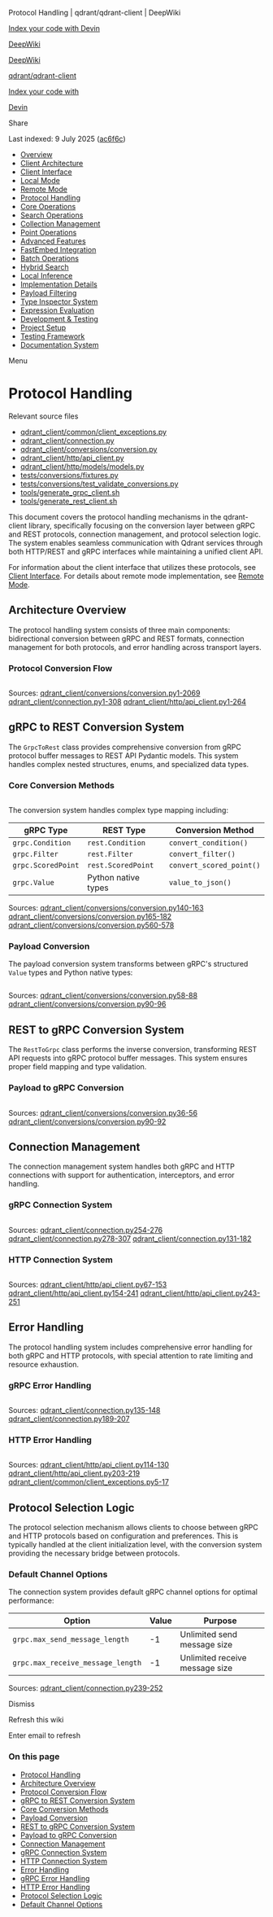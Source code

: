 Protocol Handling | qdrant/qdrant-client | DeepWiki

[Index your code with Devin](private-repo.md)

[DeepWiki](https://deepwiki.com)

[DeepWiki](.md)

[qdrant/qdrant-client](https://github.com/qdrant/qdrant-client "Open repository")

[Index your code with](private-repo.md)

[Devin](private-repo.md)

Share

Last indexed: 9 July 2025 ([ac6f6c](https://github.com/qdrant/qdrant-client/commits/ac6f6cd2))

- [Overview](qdrant/qdrant-client/1-overview.md)
- [Client Architecture](qdrant/qdrant-client/2-client-architecture.md)
- [Client Interface](qdrant/qdrant-client/2.1-client-interface.md)
- [Local Mode](qdrant/qdrant-client/2.2-local-mode.md)
- [Remote Mode](qdrant/qdrant-client/2.3-remote-mode.md)
- [Protocol Handling](qdrant/qdrant-client/2.4-protocol-handling.md)
- [Core Operations](qdrant/qdrant-client/3-core-operations.md)
- [Search Operations](qdrant/qdrant-client/3.1-search-operations.md)
- [Collection Management](qdrant/qdrant-client/3.2-collection-management.md)
- [Point Operations](qdrant/qdrant-client/3.3-point-operations.md)
- [Advanced Features](qdrant/qdrant-client/4-advanced-features.md)
- [FastEmbed Integration](qdrant/qdrant-client/4.1-fastembed-integration.md)
- [Batch Operations](qdrant/qdrant-client/4.2-batch-operations.md)
- [Hybrid Search](qdrant/qdrant-client/4.3-hybrid-search.md)
- [Local Inference](qdrant/qdrant-client/4.4-local-inference.md)
- [Implementation Details](qdrant/qdrant-client/5-implementation-details.md)
- [Payload Filtering](qdrant/qdrant-client/5.1-payload-filtering.md)
- [Type Inspector System](qdrant/qdrant-client/5.2-type-inspector-system.md)
- [Expression Evaluation](qdrant/qdrant-client/5.3-expression-evaluation.md)
- [Development & Testing](qdrant/qdrant-client/6-development-and-testing.md)
- [Project Setup](qdrant/qdrant-client/6.1-project-setup.md)
- [Testing Framework](qdrant/qdrant-client/6.2-testing-framework.md)
- [Documentation System](qdrant/qdrant-client/6.3-documentation-system.md)

Menu

# Protocol Handling

Relevant source files

- [qdrant\_client/common/client\_exceptions.py](https://github.com/qdrant/qdrant-client/blob/ac6f6cd2/qdrant_client/common/client_exceptions.py)
- [qdrant\_client/connection.py](https://github.com/qdrant/qdrant-client/blob/ac6f6cd2/qdrant_client/connection.py)
- [qdrant\_client/conversions/conversion.py](https://github.com/qdrant/qdrant-client/blob/ac6f6cd2/qdrant_client/conversions/conversion.py)
- [qdrant\_client/http/api\_client.py](https://github.com/qdrant/qdrant-client/blob/ac6f6cd2/qdrant_client/http/api_client.py)
- [qdrant\_client/http/models/models.py](https://github.com/qdrant/qdrant-client/blob/ac6f6cd2/qdrant_client/http/models/models.py)
- [tests/conversions/fixtures.py](https://github.com/qdrant/qdrant-client/blob/ac6f6cd2/tests/conversions/fixtures.py)
- [tests/conversions/test\_validate\_conversions.py](https://github.com/qdrant/qdrant-client/blob/ac6f6cd2/tests/conversions/test_validate_conversions.py)
- [tools/generate\_grpc\_client.sh](https://github.com/qdrant/qdrant-client/blob/ac6f6cd2/tools/generate_grpc_client.sh)
- [tools/generate\_rest\_client.sh](https://github.com/qdrant/qdrant-client/blob/ac6f6cd2/tools/generate_rest_client.sh)

This document covers the protocol handling mechanisms in the qdrant-client library, specifically focusing on the conversion layer between gRPC and REST protocols, connection management, and protocol selection logic. The system enables seamless communication with Qdrant services through both HTTP/REST and gRPC interfaces while maintaining a unified client API.

For information about the client interface that utilizes these protocols, see [Client Interface](qdrant/qdrant-client/2.1-client-interface.md). For details about remote mode implementation, see [Remote Mode](qdrant/qdrant-client/2.3-remote-mode.md).

## Architecture Overview

The protocol handling system consists of three main components: bidirectional conversion between gRPC and REST formats, connection management for both protocols, and error handling across transport layers.

### Protocol Conversion Flow

```
```

Sources: [qdrant\_client/conversions/conversion.py1-2069](https://github.com/qdrant/qdrant-client/blob/ac6f6cd2/qdrant_client/conversions/conversion.py#L1-L2069) [qdrant\_client/connection.py1-308](https://github.com/qdrant/qdrant-client/blob/ac6f6cd2/qdrant_client/connection.py#L1-L308) [qdrant\_client/http/api\_client.py1-264](https://github.com/qdrant/qdrant-client/blob/ac6f6cd2/qdrant_client/http/api_client.py#L1-L264)

## gRPC to REST Conversion System

The `GrpcToRest` class provides comprehensive conversion from gRPC protocol buffer messages to REST API Pydantic models. This system handles complex nested structures, enums, and specialized data types.

### Core Conversion Methods

```
```

The conversion system handles complex type mapping including:

| gRPC Type          | REST Type           | Conversion Method        |
| ------------------ | ------------------- | ------------------------ |
| `grpc.Condition`   | `rest.Condition`    | `convert_condition()`    |
| `grpc.Filter`      | `rest.Filter`       | `convert_filter()`       |
| `grpc.ScoredPoint` | `rest.ScoredPoint`  | `convert_scored_point()` |
| `grpc.Value`       | Python native types | `value_to_json()`        |

Sources: [qdrant\_client/conversions/conversion.py140-163](https://github.com/qdrant/qdrant-client/blob/ac6f6cd2/qdrant_client/conversions/conversion.py#L140-L163) [qdrant\_client/conversions/conversion.py165-182](https://github.com/qdrant/qdrant-client/blob/ac6f6cd2/qdrant_client/conversions/conversion.py#L165-L182) [qdrant\_client/conversions/conversion.py560-578](https://github.com/qdrant/qdrant-client/blob/ac6f6cd2/qdrant_client/conversions/conversion.py#L560-L578)

### Payload Conversion

The payload conversion system transforms between gRPC's structured `Value` types and Python native types:

```
```

Sources: [qdrant\_client/conversions/conversion.py58-88](https://github.com/qdrant/qdrant-client/blob/ac6f6cd2/qdrant_client/conversions/conversion.py#L58-L88) [qdrant\_client/conversions/conversion.py90-96](https://github.com/qdrant/qdrant-client/blob/ac6f6cd2/qdrant_client/conversions/conversion.py#L90-L96)

## REST to gRPC Conversion System

The `RestToGrpc` class performs the inverse conversion, transforming REST API requests into gRPC protocol buffer messages. This system ensures proper field mapping and type validation.

### Payload to gRPC Conversion

```
```

Sources: [qdrant\_client/conversions/conversion.py36-56](https://github.com/qdrant/qdrant-client/blob/ac6f6cd2/qdrant_client/conversions/conversion.py#L36-L56) [qdrant\_client/conversions/conversion.py90-92](https://github.com/qdrant/qdrant-client/blob/ac6f6cd2/qdrant_client/conversions/conversion.py#L90-L92)

## Connection Management

The connection management system handles both gRPC and HTTP connections with support for authentication, interceptors, and error handling.

### gRPC Connection System

```
```

Sources: [qdrant\_client/connection.py254-276](https://github.com/qdrant/qdrant-client/blob/ac6f6cd2/qdrant_client/connection.py#L254-L276) [qdrant\_client/connection.py278-307](https://github.com/qdrant/qdrant-client/blob/ac6f6cd2/qdrant_client/connection.py#L278-L307) [qdrant\_client/connection.py131-182](https://github.com/qdrant/qdrant-client/blob/ac6f6cd2/qdrant_client/connection.py#L131-L182)

### HTTP Connection System

```
```

Sources: [qdrant\_client/http/api\_client.py67-153](https://github.com/qdrant/qdrant-client/blob/ac6f6cd2/qdrant_client/http/api_client.py#L67-L153) [qdrant\_client/http/api\_client.py154-241](https://github.com/qdrant/qdrant-client/blob/ac6f6cd2/qdrant_client/http/api_client.py#L154-L241) [qdrant\_client/http/api\_client.py243-251](https://github.com/qdrant/qdrant-client/blob/ac6f6cd2/qdrant_client/http/api_client.py#L243-L251)

## Error Handling

The protocol handling system includes comprehensive error handling for both gRPC and HTTP protocols, with special attention to rate limiting and resource exhaustion.

### gRPC Error Handling

```
```

Sources: [qdrant\_client/connection.py135-148](https://github.com/qdrant/qdrant-client/blob/ac6f6cd2/qdrant_client/connection.py#L135-L148) [qdrant\_client/connection.py189-207](https://github.com/qdrant/qdrant-client/blob/ac6f6cd2/qdrant_client/connection.py#L189-L207)

### HTTP Error Handling

```
```

Sources: [qdrant\_client/http/api\_client.py114-130](https://github.com/qdrant/qdrant-client/blob/ac6f6cd2/qdrant_client/http/api_client.py#L114-L130) [qdrant\_client/http/api\_client.py203-219](https://github.com/qdrant/qdrant-client/blob/ac6f6cd2/qdrant_client/http/api_client.py#L203-L219) [qdrant\_client/common/client\_exceptions.py5-17](https://github.com/qdrant/qdrant-client/blob/ac6f6cd2/qdrant_client/common/client_exceptions.py#L5-L17)

## Protocol Selection Logic

The protocol selection mechanism allows clients to choose between gRPC and HTTP protocols based on configuration and preferences. This is typically handled at the client initialization level, with the conversion system providing the necessary bridge between protocols.

### Default Channel Options

The connection system provides default gRPC channel options for optimal performance:

| Option                            | Value | Purpose                        |
| --------------------------------- | ----- | ------------------------------ |
| `grpc.max_send_message_length`    | -1    | Unlimited send message size    |
| `grpc.max_receive_message_length` | -1    | Unlimited receive message size |

Sources: [qdrant\_client/connection.py239-252](https://github.com/qdrant/qdrant-client/blob/ac6f6cd2/qdrant_client/connection.py#L239-L252)

Dismiss

Refresh this wiki

Enter email to refresh

### On this page

- [Protocol Handling](#protocol-handling.md)
- [Architecture Overview](#architecture-overview.md)
- [Protocol Conversion Flow](#protocol-conversion-flow.md)
- [gRPC to REST Conversion System](#grpc-to-rest-conversion-system.md)
- [Core Conversion Methods](#core-conversion-methods.md)
- [Payload Conversion](#payload-conversion.md)
- [REST to gRPC Conversion System](#rest-to-grpc-conversion-system.md)
- [Payload to gRPC Conversion](#payload-to-grpc-conversion.md)
- [Connection Management](#connection-management.md)
- [gRPC Connection System](#grpc-connection-system.md)
- [HTTP Connection System](#http-connection-system.md)
- [Error Handling](#error-handling.md)
- [gRPC Error Handling](#grpc-error-handling.md)
- [HTTP Error Handling](#http-error-handling.md)
- [Protocol Selection Logic](#protocol-selection-logic.md)
- [Default Channel Options](#default-channel-options.md)
